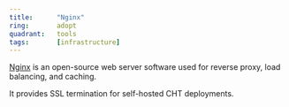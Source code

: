 ```yaml
---
title:      "Nginx"
ring:       adopt
quadrant:   tools
tags:       [infrastructure]
---
```


[Nginx](https://www.nginx.com/) is an open-source web server software used for reverse proxy, load balancing, and caching.

It provides SSL termination for self-hosted CHT deployments.